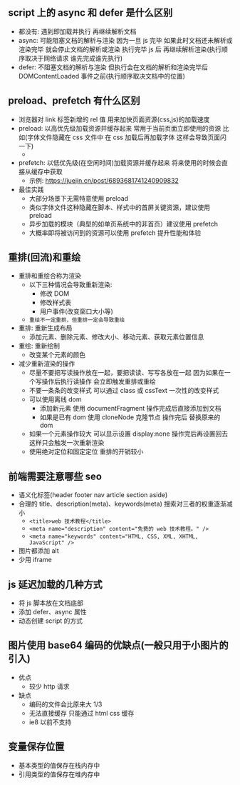 ## script 上的 async 和 defer 是什么区别

- 都没有: 遇到即加载并执行 再继续解析文档
- async: 可能阻塞文档的解析与渲染 因为一旦 js 完毕 如果此时文档还未解析或渲染完毕 就会停止文档的解析或渲染 执行完毕 js 后 再继续解析渲染(执行顺序取决于网络请求 谁先完成谁先执行)
- defer: 不阻塞文档的解析与渲染 但执行会在文档的解析和渲染完毕后 DOMContentLoaded 事件之前(执行顺序取决文档中的位置)

## preload、prefetch 有什么区别

- 浏览器对 link 标签新增的 rel 值 用来加快页面资源(css,js)的加载速度
- preload: 以高优先级加载资源并缓存起来 常用于当前页面立即使用的资源 比如(字体文件隐藏在 css 文件中 在 css 加载后再加载字体 这样会导致页面闪一下)
  - <link rel="preload" href="example.js" as="script">
- prefetch: 以低优先级(在空闲时间)加载资源并缓存起来 将来使用的时候会直接从缓存中获取
  - 示例: https://juejin.cn/post/6893681741240909832
- 最佳实践
  - 大部分场景下无需特意使用 preload
  - 类似字体文件这种隐藏在脚本、样式中的首屏关键资源，建议使用 preload
  - 异步加载的模块（典型的如单页系统中的非首页）建议使用 prefetch
  - 大概率即将被访问到的资源可以使用 prefetch 提升性能和体验

## 重排(回流)和重绘

- 重排和重绘合称为渲染
  - 以下三种情况会导致重新渲染:
    - 修改 DOM
    - 修改样式表
    - 用户事件(改变窗口大小等)
  - `重绘不一定重排，但重排一定会导致重绘`
- 重排: 重新生成布局
  - 添加元素、删除元素、修改大小、移动元素、获取元素位置信息
- 重绘: 重新绘制
  - 改变某个元素的颜色
- 减少重新渲染的操作
  - 尽量不要把写读操作放在一起，要把读读、写写各放在一起 因为如果在一个写操作后执行读操作 会立即触发重排或重绘
  - 不要一条条的改变样式 可以通过 class 或 cssText 一次性的改变样式
  - 可以使用离线 dom
    - 添加新元素 使用 documentFragment 操作完成后直接添加到文档
    - 如果是已有 dom 使用 cloneNode 克隆节点 操作完后 替换原来的 dom
  - 如果一个元素操作较大 可以显示设置 display:none 操作完后再设置回去 这样只会触发一次重新渲染
  - 使用绝对定位和固定定位 重排的开销较小

## 前端需要注意哪些 seo

- 语义化标签(header footer nav article section aside)
- 合理的 title、description(meta)、keywords(meta) 搜索对三者的权重逐渐减小
  - `<title>web 技术教程</title>`
  - `<meta name="description" content="免费的 web 技术教程。" />`
  - `<meta name="keywords" content="HTML, CSS, XML, XHTML, JavaScript" />`
- 图片都添加 alt
- 少用 iframe

## js 延迟加载的几种方式

- 将 js 脚本放在文档底部
- 添加 defer、async 属性
- 动态创建 script 的方式

## 图片使用 base64 编码的优缺点(一般只用于小图片的引入)

- 优点
  - 较少 http 请求
- 缺点
  - 编码的文件会比原来大 1/3
  - 无法直接缓存 只能通过 html css 缓存
  - ie8 以前不支持

## 变量保存位置
- 基本类型的值保存在栈内存中
- 引用类型的值保存在堆内存中
